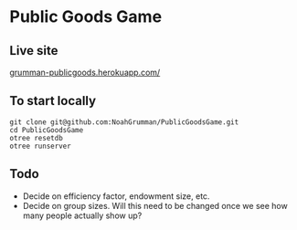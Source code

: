 # Public Goods Game

## Live site
[grumman-publicgoods.herokuapp.com/](https://grumman-publicgoods.herokuapp.com/)

## To start locally

```
git clone git@github.com:NoahGrumman/PublicGoodsGame.git
cd PublicGoodsGame
otree resetdb
otree runserver
```

## Todo
- Decide on efficiency factor, endowment size, etc.
- Decide on group sizes. Will this need to be changed once we see how many people actually show up?
